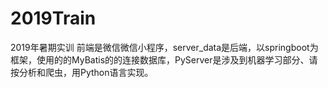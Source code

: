 # 2019Train
2019年暑期实训
前端是微信微信小程序，server_data是后端，以springboot为框架，使用的的MyBatis的的连接数据库，PyServer是涉及到机器学习部分、请按分析和爬虫，用Python语言实现。
